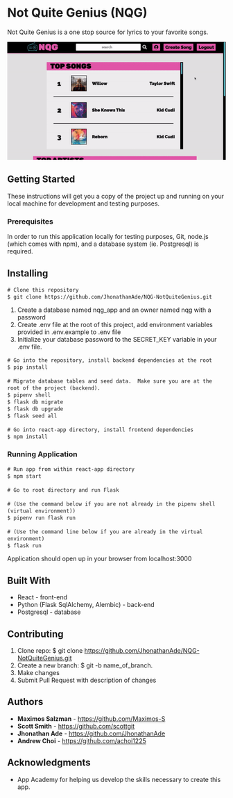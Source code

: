 # Not Quite Genius (NQG)

Not Quite Genius is a one stop source for lyrics to your favorite songs.  

![](nqg.gif)


## Getting Started

These instructions will get you a copy of the project up and running on your local machine for development and testing purposes. 

### Prerequisites

In order to run this application locally for testing purposes, Git, node.js (which comes with npm), and a database system (ie. Postgresql) is required. 


## Installing

```
# Clone this repository
$ git clone https://github.com/JhonathanAde/NQG-NotQuiteGenius.git
```
1. Create a database named nqg_app and an owner named nqg with a password
2. Create .env file at the root of this project, add environment variables provided in .env.example to .env file 
3. Initialize your database password to the SECRET_KEY variable in your .env file.

```
# Go into the repository, install backend dependencies at the root
$ pip install

# Migrate database tables and seed data.  Make sure you are at the root of the project (backend).
$ pipenv shell
$ flask db migrate
$ flask db upgrade
$ flask seed all

# Go into react-app directory, install frontend dependencies 
$ npm install

```

### Running Application

```
# Run app from within react-app directory
$ npm start

# Go to root directory and run Flask 

# (Use the command below if you are not already in the pipenv shell (virtual environment))
$ pipenv run flask run 

# (Use the command line below if you are already in the virtual environment)
$ flask run
```
Application should open up in your browser from localhost:3000


## Built With

* React - front-end
* Python (Flask SqlAlchemy, Alembic) - back-end
* Postgresql - database


## Contributing

1. Clone repo: $ git clone https://github.com/JhonathanAde/NQG-NotQuiteGenius.git
2. Create a new branch: $ git -b name_of_branch.
2. Make changes 
3. Submit Pull Request with description of changes


## Authors
* **Maximos Salzman** - https://github.com/Maximos-S
* **Scott Smith** - https://github.com/scottgit
* **Jhonathan Ade** - https://github.com/JhonathanAde
* **Andrew Choi** - https://github.com/achoi1225


## Acknowledgments

* App Academy for helping us develop the skills necessary to create this app.
